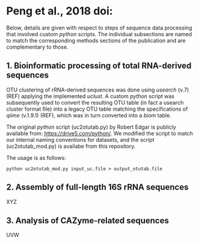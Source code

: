 Peng et al., 2018 doi:
======================

Below, details are given with respect to steps of sequence data processing that involved custom _python_ scripts. The individual subsections are named to match the corresponding methods sections of the publication and are complementary to those.

**1. Bioinformatic processing of total RNA-derived sequences**
----------------------------------------------------------

OTU clustering of rRNA-derived sequences was done using _usearch_ (v.7) (REF) applying the implemented _uclust_. A custom _python_ script was subsequently used to convert the resulting OTU table (in fact a usearch cluster format file) into a legacy OTU table matching the specifications of _qiime_ (v.1.9.1) (REF), which was in turn converted into a _biom_ table.

The original _python_ script (uc2otutab.py) by Robert Edgar is publicly available from: https://drive5.com/python/. We modified the script to match our internal naming conventions for datasets, and the script (uc2otutab_mod.py) is availabe from this repository.

The usage is as follows:
```
python uc2otutab_mod.py input_uc.file > output_otutab.file
```


**2. Assembly of full-length 16S rRNA sequences**
---------------------------------------------

XYZ

**3. Analysis of CAZyme-related sequences**
---------------------------------------

UVW
